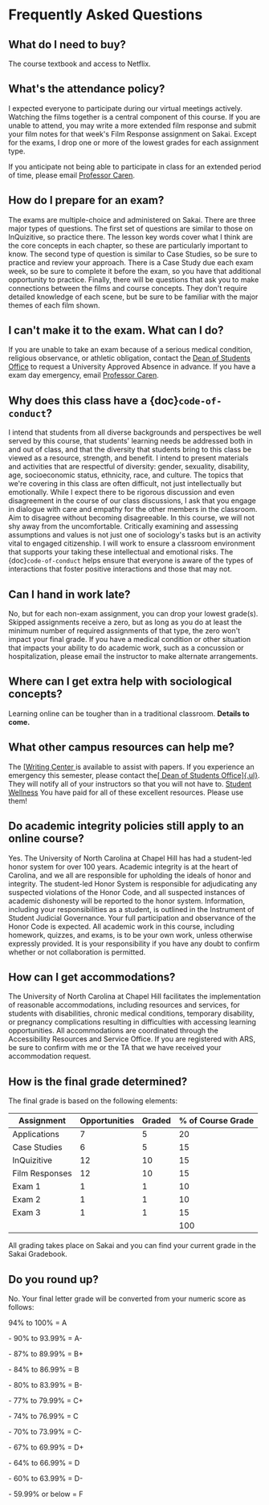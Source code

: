 Frequently Asked Questions
==========================

What do I need to buy?
-----------------------------
The course textbook and access to Netflix.


What's the attendance policy?
-----------------------------

I expected everyone to participate during our virtual meetings actively.
Watching the films together is a central component of this course. If
you are unable to attend, you may write a more extended film response
and submit your film notes for that week's Film Response assignment on
Sakai. Except for the exams, I drop one or more of the lowest grades for
each assignment type.

If you anticipate not being able to participate in class for an extended period of time, please email [Professor Caren](mailto:neal.caren@unc.edu).

How do I prepare for an exam?
-----------------------------

The exams are multiple-choice and administered on Sakai. There are three
major types of questions. The first set of questions are similar to
those on InQuizitive, so practice there. The lesson key words cover what
I think are the core concepts in each chapter, so these are particularly
important to know. The second type of question is similar to Case
Studies, so be sure to practice and review your approach. There is a
Case Study due each exam week, so be sure to complete it before the
exam, so you have that additional opportunity to practice. Finally,
there will be questions that ask you to make connections between the
films and course concepts. They don't require detailed knowledge of each
scene, but be sure to be familiar with the major themes of each film
shown.

I can't make it to the exam. What can I do?
-------------------------------------------
If  you are unable to take an exam because of a serious medical condition, religious observance, or athletic obligation, contact the [Dean of Students Office](https://odos.unc.edu/student-support/class-absences/request-university-approved-absences) to request a University Approved Absence in advance. If you have a exam day emergency, email [Professor Caren](mailto:neal.caren@unc.edu).


Why does this class have a {doc}`code-of-conduct`?
------------------------------------------------
I intend that students from all diverse backgrounds and perspectives be
well served by this course, that students' learning needs be addressed
both in and out of class, and that the diversity that students bring to
this class be viewed as a resource, strength, and benefit. I intend to
present materials and activities that are respectful of diversity:
gender, sexuality, disability, age, socioeconomic status, ethnicity,
race, and culture. The topics that we're covering in this class are
often difficult, not just intellectually but emotionally. While I expect
there to be rigorous discussion and even disagreement in the course of
our class discussions, I ask that you engage in dialogue with care and
empathy for the other members in the classroom. Aim to disagree without
becoming disagreeable. In this course, we will not shy away from the
uncomfortable. Critically examining and assessing assumptions and values
is not just one of sociology's tasks but is an activity vital to engaged
citizenship. I will work to ensure a classroom environment that supports
your taking these intellectual and emotional risks. The
{doc}`code-of-conduct` helps ensure that everyone is aware of the types of
interactions that foster positive interactions and those that may not.

Can I hand in work late?
------------------------

No, but for each non-exam assignment, you can drop your lowest grade(s).
Skipped assignments receive a zero, but as long as you do at least the
minimum number of required assignments of that type, the zero won't
impact your final grade. If you have a medical condition or other
situation that impacts your ability to do academic work, such as a
concussion or hospitalization, please email the instructor to make
alternate arrangements.

Where can I get extra help with sociological concepts?
------------------------------------------------------

Learning online can be tougher than in a traditional classroom.
**Details to come.**

What other campus resources can help me?
----------------------------------------

The [[Writing Center ](https://writingcenter.unc.edu)is available
to assist with papers. If you experience an emergency this semester,
please contact the[[ Dean of Students
Office]{.ul}](https://odos.unc.edu). They will notify all of your
instructors so that you will not have to. [Student
Wellness](https://studentwellness.unc.edu/) You have paid for
all of these excellent resources. Please use them!

Do academic integrity policies still apply to an online course?
---------------------------------------------------------------

Yes. The University of North Carolina at Chapel Hill has had a
student-led honor system for over 100 years. Academic integrity is at
the heart of Carolina, and we all are responsible for upholding the
ideals of honor and integrity. The student-led Honor System is
responsible for adjudicating any suspected violations of the Honor Code,
and all suspected instances of academic dishonesty will be reported to
the honor system. Information, including your responsibilities as a
student, is outlined in the Instrument of Student Judicial Governance.
Your full participation and observance of the Honor Code is expected.
All academic work in this course, including homework, quizzes, and
exams, is to be your own work, unless otherwise expressly provided. It
is your responsibility if you have any doubt to confirm whether or not
collaboration is permitted.

How can I get accommodations?
-----------------------------

The University of North Carolina at Chapel Hill facilitates the
implementation of reasonable accommodations, including resources and
services, for students with disabilities, chronic medical conditions,
temporary disability, or pregnancy complications resulting in
difficulties with accessing learning opportunities. All accommodations
are coordinated through the Accessibility Resources and Service Office.
If you are registered with ARS, be sure to confirm with me or the TA
that we have received your accommodation request.

How is the final grade determined?
----------------------------------

The final grade is based on the following elements:

|Assignment  | Opportunities  |   Graded  |   % of Course Grade |
|---|---|---|---|
|Applications  |    7         |       5  |       20 |
|Case Studies |      6      |          5    |     15 |
|InQuizitive    |   12     |          10    |    15 |
|Film Responses  |   12     |          10     |   15 |
|Exam 1      |      1       |         1     |    10 |
|Exam 2    |        1       |         1     |    10 |
|Exam 3      |      1     |           1   |      15 |
|              |  |              |           100 |





All grading takes place on Sakai and you can find your current grade in
the Sakai Gradebook.

Do you round up?
----------------

No. Your final letter grade will be converted from your numeric score as
follows:

94% to 100% = A

\- 90% to 93.99% = A-

\- 87% to 89.99% = B+

\- 84% to 86.99% = B

\- 80% to 83.99% = B-

\- 77% to 79.99% = C+

\- 74% to 76.99% = C

\- 70% to 73.99% = C-

\- 67% to 69.99% = D+

\- 64% to 66.99% = D

\- 60% to 63.99% = D-

\- 59.99% or below = F
